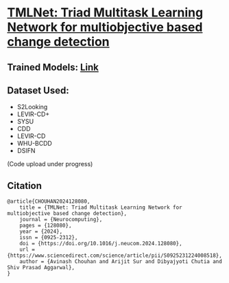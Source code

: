 # **[TMLNet: Triad Multitask Learning Network for multiobjective based change detection](https://www.sciencedirect.com/science/article/abs/pii/S0925231224008518)**  

## Trained Models: [Link](https://drive.google.com/drive/u/0/folders/1js2XbTFOiP1dESZsMCjBeuuufQkpj-xU)

## Dataset Used:
- S2Looking
- LEVIR-CD+
- SYSU
- CDD
- LEVIR-CD
- WHU-BCDD
- DSIFN 

(Code upload under progress)

## Citation

```
@article{CHOUHAN2024128080,
	title = {TMLNet: Triad Multitask Learning Network for multiobjective based change detection},
	journal = {Neurocomputing},
	pages = {128080},
	year = {2024},
	issn = {0925-2312},
	doi = {https://doi.org/10.1016/j.neucom.2024.128080},
	url = {https://www.sciencedirect.com/science/article/pii/S0925231224008518},
	author = {Avinash Chouhan and Arijit Sur and Dibyajyoti Chutia and Shiv Prasad Aggarwal},
}
```
